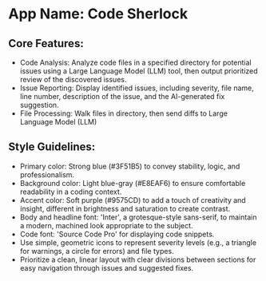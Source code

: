 # **App Name**: Code Sherlock

## Core Features:

- Code Analysis: Analyze code files in a specified directory for potential issues using a Large Language Model (LLM) tool, then output prioritized review of the discovered issues.
- Issue Reporting: Display identified issues, including severity, file name, line number, description of the issue, and the AI-generated fix suggestion.
- File Processing: Walk files in directory, then send diffs to Large Language Model (LLM)

## Style Guidelines:

- Primary color: Strong blue (#3F51B5) to convey stability, logic, and professionalism.
- Background color: Light blue-gray (#E8EAF6) to ensure comfortable readability in a coding context.
- Accent color: Soft purple (#9575CD) to add a touch of creativity and insight, different in brightness and saturation to create contrast.
- Body and headline font: 'Inter', a grotesque-style sans-serif, to maintain a modern, machined look appropriate to the subject.
- Code font: 'Source Code Pro' for displaying code snippets.
- Use simple, geometric icons to represent severity levels (e.g., a triangle for warnings, a circle for errors) and file types.
- Prioritize a clean, linear layout with clear divisions between sections for easy navigation through issues and suggested fixes.